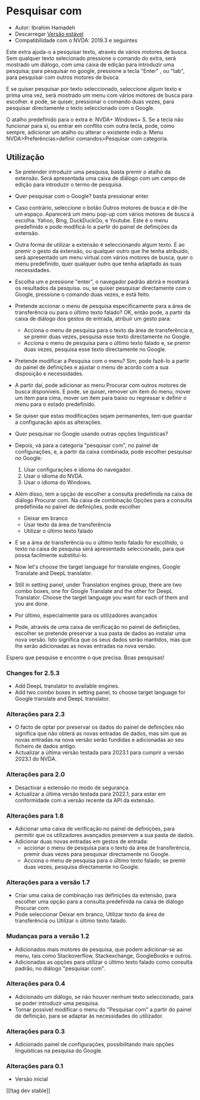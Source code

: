 # Pesquisar com #

* Autor: Ibrahim Hamadeh
* Descarregar [Versão estável][1]
* Compatibilidade com o NVDA: 2019.3 e seguintes

Este extra ajuda-o a pesquisar texto, através de vários motores de
busca. Sem qualquer texto selecionado pressione o comando do extra, será
mostrado um diálogo, com uma caixa de edição para introduzir uma pesquisa;
para pesquisar no google, pressione a tecla "Enter" , ou "tab", para
pesquisar com outros motores de busca.

E se quiser pesquisar por texto seleccionado, seleccione algum texto e prima
uma vez, será mostrado um menu com vários motores de busca para escolher. e
pode, se quiser, pressionar o comando duas vezes, para pesquisar
directamente o texto seleccionado com o Google.

O atalho predefinido para o extra é: NVDA+ Windows+ S. Se a tecla não funcionar para si, ou entrar em conflito com outra tecla, pode, como sempre, adicionar um atalho ou alterar o existente indo a: Menu NVDA>Preferências>definir comandos>Pesquisar com categoria.

## Utilização

* Se pretender introduzir uma pesquisa, basta premir o atalho da
  extensão. Será apresentada uma caixa de diálogo com um campo de edição
  para introduzir o termo de pesquisa.
* Quer pesquisar com o Google? basta pressionar enter.
* Caso contrário, seleccione o botão Outros motores de busca e dê-lhe um
  espaço. Aparecerá um menu pop-up com vários motores de busca à
  escolha. Yahoo, Bing, DuckDuckGo, e Youtube. Este é o menu predefinido e
  pode modificá-lo a partir do painel de definições da extensão.
* Outra forma de utilizar a extensão é seleccionando algum texto. E ao
  premir o gesto da extensão, ou qualquer outro que lhe tenha atribuído,
  será apresentado um menu virtual com vários motores de busca, quer o menu
  predefinido, quer qualquer outro que tenha adaptado às suas necessidades.
* Escolha um e pressione "enter", o navegador padrão abrirá e mostrará os
  resultados da pesquisa. ou, se quiser pesquisar directamente com o Google,
  pressione o comando duas vezes, e está feito.
* Pretende accionar o menu de pesquisa especificamente para a área de
  transferência ou para o último texto falado? OK, então pode, a partir da
  caixa de diálogo dos gestos de entrada, atribuir um gesto para:
    * Acciona o menu de pesquisa para o texto da área de transferência e, se
      premir duas vezes, pesquisa esse texto directamente no Google.
    * Acciona o menu de pesquisa para o último texto falado e, se premir
      duas vezes, pesquisa esse texto directamente no Google.
* Pretende modificar a Pesquisa com o menu? Sim, pode fazê-lo a partir do
  painel de definições e ajustar o menu de acordo com a sua disposição e
  necessidades.
* A partir daí, pode adicionar ao menu Procurar com outros motores de busca
  disponíveis. E pode, se quiser, remover um item do menu, mover um item
  para cima, mover um item para baixo ou regressar e definir o menu para o
  estado predefinido.
* Se quiser que estas modificações sejam permanentes, tem que guardar a
  configuração após as alterações.
* Quer pesquisar no Google usando outras opções linguísticas?
* Depois, vá para a categoria "pesquisar com", no painel de configurações,
  e, a partir da caixa combinada, pode escolher pesquisar no Google:

    1. Usar configurações e idioma do navegador.
    2. Usar o idioma do NVDA.
    3. Usar o idioma do Windows.

* Além disso, tem a opção de escolher a consulta predefinida na caixa de
  diálogo Procurar com. Na caixa de combinação Opções para a consulta
  predefinida no painel de definições, pode escolher

    * Deixar em branco
    * Usar texto da área de transferência
    * Utilizar o último texto falado

* E se a área de transferência ou o último texto falado for escolhido, o
  texto na caixa de pesquisa será apresentado seleccionado, para que possa
  facilmente substituí-lo.
* Now let's choose the target language for translate engines, Google
  Translate and DeepL translator.
* Still in setting panel, under Translation engines group, there are two
  combo boxes, one for Google Translate and the other for DeepL
  Translator. Choose the target language you want for each of them and you
  are done.
* Por último, especialmente para os utilizadores avançados
* Pode, através de uma caixa de verificação no painel de definições,
  escolher se pretende preservar a sua pasta de dados ao instalar uma nova
  versão. Isto significa que os seus dados serão mantidos, mas que lhe serão
  adicionadas as novas entradas na nova versão.

Espero que pesquise e encontre o que precisa. Boas pesquisas!

### Changes for 2.5.3 ###

* Add DeepL translator to available engines.
* Add two combo boxes in setting panel, to choose target language for Google
  translate and DeepL translator.

### Alterações para 2.3 ###

* O facto de optar por preservar os dados do painel de definições não
  significa que não obterá as novas entradas de dados, mas sim que as novas
  entradas na nova versão serão fundidas e adicionadas ao seu ficheiro de
  dados antigo.
* Actualizar a última versão testada para 2023.1 para cumprir a versão
  2023.1 do NVDA.

### Alterações para 2.0 ###

* Desactivar a extensão no modo de segurança.
* Actualizar a última versão testada para 2022.1, para estar em conformidade
  com a versão recente da API da extensão.

### Alterações para 1.8 ###

* Adicionar uma caixa de verificação no painel de definições, para permitir
  que os utilizadores avançados preservem a sua pasta de dados.
* Adicionar duas novas entradas em gestos de entrada:
    * accionar o menu de pesquisa para o texto da área de transferência,
      premir duas vezes para pesquisar directamente no Google.
    * Acciona o menu de pesquisa para o último texto falado; se premir duas
      vezes, pesquisa directamente no Google.

### Alterações para a versão 1.7

* Criar uma caixa de combinação nas definições da extensão, para escolher
  uma opção para a consulta predefinida na caixa de diálogo Procurar com.
* Pode seleccionar Deixar em branco, Utilizar texto da área de transferência
  ou Utilizar o último texto falado.

### Mudanças para a versão 1.2

* Adicionados mais motores de pesquisa, que podem adicionar-se ao menu, tais
  como Stackoverflow, Stackexchange, GoogleBooks e outros.
* Adicionadas as opções para utilizar o último texto falado como consulta
  padrão, no diálogo "pesquisar com".

### Alterações para 0.4

* Adicionado um diálogo, se não houver nenhum texto seleccionado, para se
  poder introduzir uma pesquisa.
* Tornar possível modificar o menu do  "Pesquisar com" a partir do painel de
  definição, para se adaptar às necessidades do utilizador.

### Alterações para 0.3

* Adicionado painel de configurações, possibilitando mais opções
  linguísticas na pesquisa do Google.

### Alterações para 0.1

* Versão inicial

[[!tag dev stable]]

[1]: https://www.nvaccess.org/addonStore/legacy?file=searchwith
